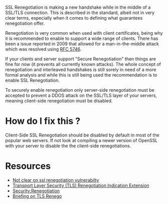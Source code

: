 SSL Renegotiation is making a new handshake while in the middle of a SSL/TLS connection. This is described in the standard, albeit not in very clear terms, especially when it comes to defining what guarantees renegotiation offer.

Renegotiation is very common when used with client certificates, being why it is recommended to enable to support a wide range of clients. There has been a issue reported in 2009 that allowed for a man-in-the-middle attack which was resolved using [RFC 5746](https://tools.ietf.org/html/rfc5746).

If your clients and server support "Secure Renegotiation" then things are fine for now (it prevents all currently known attacks). The whole concept of renegotiation and interleaved handshakes is still sorely in need of a more formal analysis and while this is still being used the recommendation is to enable SSL Renegotiation.

To securely enable renegotiation only server-side renegotiation must be accepted to prevent a DDOS attack on the SSL/TLS layer of your servers, meaning client-side renegotiation must be disabled.

# How do I fix this ?

Client-Side SSL Renegotiation should be disabled by default in most of the popular web servers. If not look at compiling a newer version of OpenSSL with your server to disable the the client-side renegotiations.

# Resources

* [Not clear on ssl renegotiation vulnerabilty](http://security.stackexchange.com/questions/24554/not-clear-on-ssl-renegotiation-vulnerabilty)
* [Transport Layer Security (TLS) Renegotiation Indication Extension](https://tools.ietf.org/html/rfc5746)
* [Security:Renegotiation](https://wiki.mozilla.org/Security:Renegotiation)
* [Briefing on TLS Renego](https://www.digicert.com/news/2011-06-03-ssl-renego.htm)

